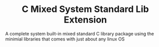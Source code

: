 <div align="center">
 <h1>C Mixed System Standard Lib Extension</h1>
</div>
 A complete system built-in mixed standard C library package using the minimial libraries that comes with just about any linux OS
